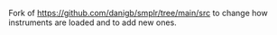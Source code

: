 Fork of https://github.com/danigb/smplr/tree/main/src to change how instruments are loaded and to add new ones.
